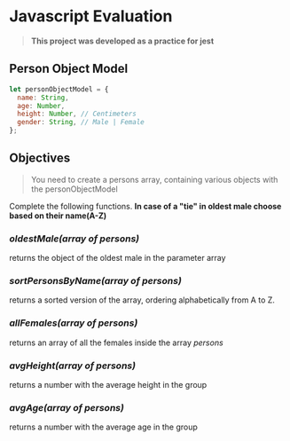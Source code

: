 # Javascript Evaluation

> **This project was developed as a practice for jest**

## Person Object Model

```js
let personObjectModel = {
  name: String,
  age: Number,
  height: Number, // Centimeters
  gender: String, // Male | Female
};
```

## Objectives

> You need to create a persons array, containing various objects with the personObjectModel

Complete the following functions. **In case of a "tie" in oldest male choose based on their name(A-Z)**

### _oldestMale(array of persons)_

returns the object of the oldest male in the parameter array

### _sortPersonsByName(array of persons)_

returns a sorted version of the array, ordering alphabetically from A to Z.

### _allFemales(array of persons)_

returns an array of all the females inside the array _persons_

### _avgHeight(array of persons)_

returns a number with the average height in the group

### _avgAge(array of persons)_

returns a number with the average age in the group
